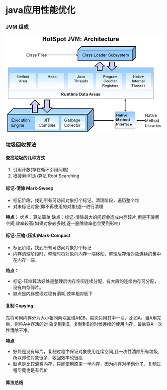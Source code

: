 #  java应用性能优化


### JVM 组成
<img src="../images/hotspot001.png">

### 垃圾回收算法


#### 查找垃圾的几种方式

1. 引用计数(存在循环引用问题)
2. 根搜索(可达)算法 Root Searching


####  标记-清除 Mark-Sweep
* 标记阶段，找到所有可访问对象打个标记。清理阶段，遍历整个堆
* 对未标记对象(即不再使用的对象)逐一进行清理

**特点：**
优点：算法简单
缺点：标记-清除最大的问题会造成内存碎片,但是不浪费空间,效率较高(如果对象较多时,逐一删除效率也会受到影响)


#### 标记-压缩 (压实)Mark-Compact

* 标记阶段，找到所有可访问对象打个标记
* 内存清理阶段时，整理时将对象向内存一端移动，整理后存活对象连续的集中在内存一端。

**特点：**
* 标记-压缩算法好处是整理后内存空间连续分配，有大段的连续内存可分配，没有内存碎片。
* 缺点是内存整理过程有消耗,效率相对低下

#### 复制 Copying
先将可用内存分为大小相同两块区域A和B，每次只用其中一块，比如A。当A用完后，则将A中存活的对
象复制到B。复制到B的时候连续的使用内存，最后将A一次性清除干净。

**特点**
* 好处是没有碎片，复制过程中保证对象使用连续空间,且一次性清除所有垃圾,所以即使对象很多，收回效率也很高
* 缺点是比较浪费内存，只能使用原来一半内存，因为内存对半划分了，复制过程毕竟也是有代价


#### 算法总结



